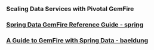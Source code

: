 ### Scaling Data Services with Pivotal GemFire

### [Spring Data GemFire Reference Guide - spring](https://docs.spring.io/spring-data-gemfire/docs/current/reference/html/)

### [A Guide to GemFire with Spring Data - baeldung](http://www.baeldung.com/spring-data-gemfire)
